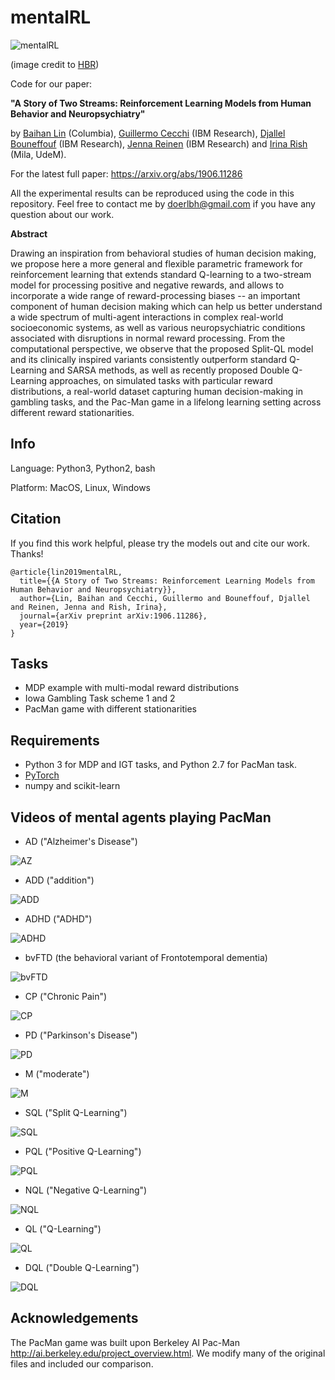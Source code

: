 # mentalRL


![mentalRL](./img/mentalRL.png "mentalRL")

(image credit to [HBR](https://hbr.org/2018/10/ais-potential-to-diagnose-and-treat-mental-illness))

 

Code for our paper: 

**"A Story of Two Streams: Reinforcement Learning Models from Human Behavior and Neuropsychiatry"** 

by [Baihan Lin](http://www.columbia.edu/~bl2681/) (Columbia), [Guillermo Cecchi](https://researcher.watson.ibm.com/researcher/view.php?person=us-gcecchi) (IBM Research), [Djallel Bouneffouf](https://scholar.google.com/citations?user=i2a1LUMAAAAJ&hl=en) (IBM Research), [Jenna Reinen](http://campuspress.yale.edu/jennareinen/) (IBM Research) and [Irina Rish](https://sites.google.com/site/irinarish/) (Mila, UdeM). 



For the latest full paper: https://arxiv.org/abs/1906.11286

All the experimental results can be reproduced using the code in this repository. Feel free to contact me by doerlbh@gmail.com if you have any question about our work.


**Abstract**


Drawing an inspiration from behavioral studies of human decision making, we propose here a more general and flexible parametric framework for reinforcement learning that extends standard Q-learning to a two-stream model for processing positive and negative rewards, and allows to incorporate a wide range of reward-processing biases -- an important component of human decision making which can help us better understand a wide spectrum of multi-agent interactions in complex real-world socioeconomic systems, as well as various neuropsychiatric conditions associated with disruptions in normal reward processing. From the computational perspective, we observe that the proposed Split-QL model and its clinically inspired variants consistently outperform standard Q-Learning and SARSA methods, as well as recently proposed Double Q-Learning approaches, on simulated tasks with particular reward distributions, a real-world dataset capturing human decision-making in gambling tasks, and the Pac-Man game in a lifelong learning setting across different reward stationarities.


## Info

Language: Python3, Python2, bash


Platform: MacOS, Linux, Windows


## Citation

If you find this work helpful, please try the models out and cite our work. Thanks!

    @article{lin2019mentalRL,
      title={{A Story of Two Streams: Reinforcement Learning Models from Human Behavior and Neuropsychiatry}},
      author={Lin, Baihan and Cecchi, Guillermo and Bouneffouf, Djallel and Reinen, Jenna and Rish, Irina},
      journal={arXiv preprint arXiv:1906.11286},
      year={2019}
    }



## Tasks

* MDP example with multi-modal reward distributions
* Iowa Gambling Task scheme 1 and 2
* PacMan game with different stationarities



## Requirements

* Python 3 for MDP and IGT tasks, and Python 2.7 for PacMan task.
* [PyTorch](http://pytorch.org/)
* numpy and scikit-learn



## Videos of mental agents playing PacMan



* AD ("Alzheimer's Disease")

![AZ](./img/AD.gif "AD")


* ADD ("addition")

![ADD](./img/ADD.gif "ADD")


* ADHD ("ADHD")

![ADHD](./img/ADHD.gif "ADHD")


* bvFTD (the behavioral variant of Frontotemporal dementia)

![bvFTD](./img/bvFTD.gif "bvFTD")


* CP ("Chronic Pain")

![CP](./img/CP.gif "CP")


* PD ("Parkinson's Disease")

![PD](./img/PD.gif "PD")


* M ("moderate")

![M](./img/M.gif "M")


* SQL ("Split Q-Learning")

![SQL](./img/SQL.gif "SQL")


* PQL ("Positive Q-Learning")

![PQL](./img/PQL.gif "PQL")


* NQL ("Negative Q-Learning")

![NQL](./img/NQL.gif "NQL")


* QL ("Q-Learning")

![QL](./img/QL.gif "QL")


* DQL ("Double Q-Learning")

![DQL](./img/DQL.gif "DQL")



## Acknowledgements 

The PacMan game was built upon Berkeley AI Pac-Man http://ai.berkeley.edu/project_overview.html. We modify many of the original files and included our comparison.

